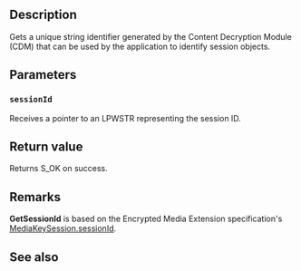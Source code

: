 ## Description

Gets a unique string identifier generated by the Content Decryption Module (CDM) that can be used by the application to identify session objects.

## Parameters

### `sessionId`

Receives a pointer to an LPWSTR representing the session ID.

## Return value

Returns S_OK on success.

## Remarks

**GetSessionId** is based on the Encrypted Media Extension specification's [MediaKeySession.sessionId](https://www.w3.org/TR/2017/REC-encrypted-media-20170918/#dom-mediakeystatusmap).

## See also